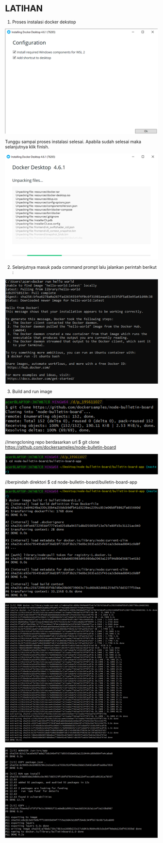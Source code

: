 # LATIHAN

1. Proses instalasi docker dekstop

![](img/latihan/01.png)

Tunggu sampai proses instalasi selesai. Apabila sudah selesai maka selanjutnya klik	finish.

![](img/latihan/02.png)


2. Selanjutnya masuk pada command prompt lalu jalankan perintah berikut :

![](img/latihan/03.png)


3. Build and run image

![](img/latihan/04.png)

//mengcloning repo berdasarkan url
$ git clone https://github.com/dockersamples/node-bulletin-board

![](img/latihan/05.png)

//berpindah direktori
$ cd node-bulletin-board/bulletin-board-app

![](img/latihan/06.png)

![](img/latihan/07.png)

![](img/latihan/08.png)
